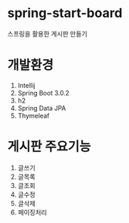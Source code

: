 # spring-start-board
스프링을 활용한 게시판 만들기

# 개발환경
1. Intellij
2. Spring Boot 3.0.2
3. h2
4. Spring Data JPA
5. Thymeleaf

# 게시판 주요기능
1. 글쓰기
2. 글목록
3. 글조회
4. 글수정
5. 글삭제
6. 페이징처리

